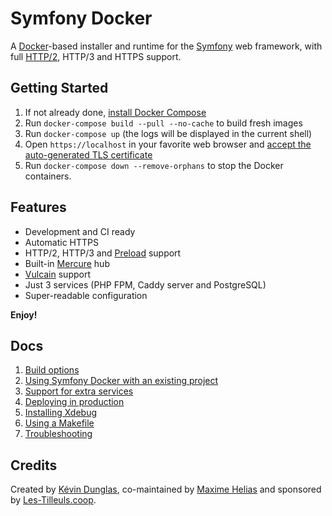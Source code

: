 # Symfony Docker

A [Docker](https://www.docker.com/)-based installer and runtime for the [Symfony](https://symfony.com) web framework, with full [HTTP/2](https://symfony.com/doc/current/weblink.html), HTTP/3 and HTTPS support.

## Getting Started

1. If not already done, [install Docker Compose](https://docs.docker.com/compose/install/)
2. Run `docker-compose build --pull --no-cache` to build fresh images
3. Run `docker-compose up` (the logs will be displayed in the current shell)
4. Open `https://localhost` in your favorite web browser and [accept the auto-generated TLS certificate](https://stackoverflow.com/a/15076602/1352334)
5. Run `docker-compose down --remove-orphans` to stop the Docker containers.

## Features

* Development and CI ready
* Automatic HTTPS
* HTTP/2, HTTP/3 and [Preload](https://symfony.com/doc/current/web_link.html) support
* Built-in [Mercure](https://symfony.com/doc/current/mercure.html) hub
* [Vulcain](https://vulcain.rocks) support
* Just 3 services (PHP FPM, Caddy server and PostgreSQL)
* Super-readable configuration

**Enjoy!**

## Docs

1. [Build options](docs/build.md)
2. [Using Symfony Docker with an existing project](docs/existing-project.md)
3. [Support for extra services](docs/extra-services.md)
4. [Deploying in production](docs/production.md)
5. [Installing Xdebug](docs/xdebug.md)
6. [Using a Makefile](docs/makefile.md)
7. [Troubleshooting](docs/troubleshooting.md)

## Credits

Created by [Kévin Dunglas](https://dunglas.fr), co-maintained by [Maxime Helias](https://twitter.com/maxhelias) and sponsored by [Les-Tilleuls.coop](https://les-tilleuls.coop).
